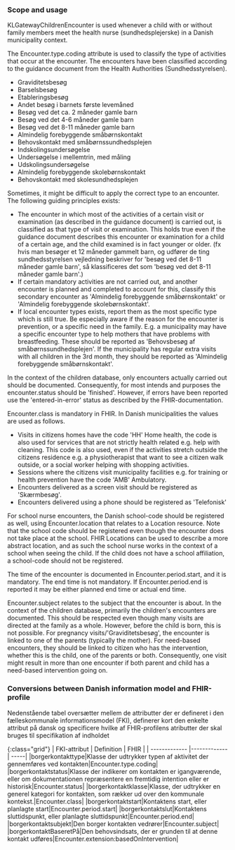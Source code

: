### Scope and usage
KLGatewayChildrenEncounter is used whenever a child with or without family members meet the health nurse (sundhedsplejerske) in a Danish municipality context.

The Encounter.type.coding attribute is used to classify the type of activities that occur at the encounter. The encounters have been classified according to the guidance document from the Health Authorities (Sundhedsstyrelsen).

* Graviditetsbesøg
* Barselsbesøg
* Etableringsbesøg
* Andet besøg i barnets første levemåned
* Besøg ved det ca. 2 måneder gamle barn
* Besøg ved det 4-6 måneder gamle barn
* Besøg ved det 8-11 måneder gamle barn
* Almindelig forebyggende småbørnskontakt 
* Behovskontakt med småbørnssundhedsplejen
* Indskolingsundersøgelse
* Undersøgelse i mellemtrin, med måling
* Udskolingsundersøgelse
* Almindelig forebyggende skolebørnskontakt
* Behovskontakt med skolesundhedsplejen

Sometimes, it might be difficult to apply the correct type to an encounter. The following guiding principles exists:
* The encounter in which most of the activities of a certain visit or examination (as described in the guidance document) is carried out, is classified as that type of visit or examination. This holds true even if the guidance document describes this encounter or examination for a child of a certain age, and the child examined is in fact younger or older. (fx hvis man besøger et 12 måneder gammelt barn, og udfører de ting sundhedsstyrelsen vejledning beskriver for 'besøg ved det 8-11 måneder gamle barn', så klassificeres det som 'besøg ved det 8-11 måneder gamle barn'.)
* If certain mandatory activities are not carried out, and another encounter is planned and completed to account for this, classify this secondary encounter as 'Almindelig forebyggende småbørnskontakt' or 'Almindelig forebyggende skolebørnskontakt'.
* If local encounter types exists, report them as the most specific type which is still true. Be especially aware if the reason for the encounter is prevention, or a specific need in the family. E.g. a municipality may have a specific encounter type to help mothers that have problems with breastfeeding. These should be reported as 'Behovsbesøg af småbørnssundhedsplejen'. If the municipality has regular extra visits with all children in the 3rd month, they should be reported as 'Almindelig forebyggende småbørnskontakt'.

In the context of the children database, only encounters actually carried out should be documented. Consequently, for most intends and purposes the encounter.status should be 'finished'. However, if errors have been reported use the 'entered-in-error' status as described by the FHIR-documentation.

Encounter.class is mandatory in FHIR. In Danish municipalities the values are used as follows.
* Visits in citizens homes have the code 'HH' Home health, the code is also used for services that are not strictly health related e.g. help with cleaning. This code is also used, even if the activities stretch outside the citizens residence e.g. a physiotherapist that want to see a citizen walk outside, or a social worker helping with shopping activities.
* Sessions where the citizens visit municipality facilities e.g. for training or health prevention have the code 'AMB' Ambulatory.
* Encounters delivered as a screen visit should be registered as 'Skærmbesøg'.
* Encounters delivered using a phone should be registered as 'Telefonisk'

For school nurse encounters, the Danish school-code should be registered as well, using Encounter.location that relates to a Location resource. Note that the school code should be registered even though the encounter does not take place at the school. FHIR Locations can be used to describe a more abstract location, and as such the school nurse works in the context of a school when seeing the child. If the child does not have a school affiliation, a school-code should not be registered.

The time of the encounter is documented in Encounter.period.start, and it is mandatory. The end time is not mandatory. If Encounter.period.end is reported it may be either planned end time or actual end time.

Encounter.subject relates to the subject that the encounter is about. In the context of the children database, primarily the children's encounters are documented. This should be respected even though many visits are directed at the family as a whole. However, before the child is born, this is not possible.  For pregnancy visits/'Graviditetsbesøg', the encounter is linked to one of the parents (typically the mother). For need-based encounters, they should be linked to citizen who has the intervention, whether this is the child, one of the parents or both. Consequently, one visit might result in more than one encounter if both parent and child has a need-based intervention going on.

### Conversions between Danish information model and FHIR-profile

Nedenstående tabel oversætter mellem de attributter der er defineret i den fælleskommunale informationsmodel (FKI), definerer kort den enkelte attribut på dansk og specificere hvilke af FHIR-profilens atributter der skal bruges til specifikation af indholdet

{:class="grid"}
|   FKI-attribut      | Definition        | FHIR  |
| ------------- |-------------| -----|
|borgerkontakttype|Klasse der udtrykker typen af aktivitet der gennemføres ved kontakten|Encounter.type.coding|
|borgerkontaktstatus|Klasse der indikerer om kontakten er igangværende, eller om dokumentationen repræsentere en fremtidig intention eller er historisk|Encounter.status|
|borgerkontaktklasse|Klasse, der udtrykker en generel kategori for kontakten, som rækker ud over den kommunale kontekst.|Encounter.class|
|borgerkontaktstart|Kontaktens start, eller planlagte start|Encounter.period.start|
|borgerkontaktslut|Kontaktens sluttidspunkt, eller planlagte sluttidspunkt|Encounter.period.end|
|borgerkontaktsubjekt|Den borger kontakten vedrører|Encounter.subject|
|borgerkontaktBaseretPå|Den behovsindsats, der er grunden til at denne kontakt udføres|Encounter.extension:basedOnIntervention|